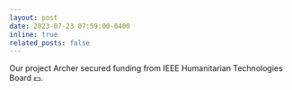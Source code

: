```yaml
---
layout: post
date: 2023-07-23 07:59:00-0400
inline: true
related_posts: false
---
```


Our project Archer secured funding from IEEE Humanitarian Technologies Board 💵.
